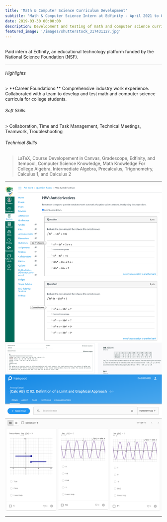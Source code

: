 ```yaml
---
title: 'Math & Computer Science Curriculum Development'
subtitle: 'Math & Computer Science Intern at Edfinity - April 2021 to October 2021'
date: 2019-03-30 00:00:00
description: Development and testing of math and computer science curricula for college students
featured_image: '/images/shutterstock_317431127.jpg'
---
```


<br>
Paid intern at Edfinity, an educational technology platform funded by the National Science Foundation (NSF).
<hr>
  
<h6> Highlights </h6>
> **Career Foundations:** Comprehensive industry work experience. Collaborated with a team to develop and test math and computer science curricula for college students.

<h6> Soft Skills </h6>
> Collaboration, Time and Task Management, Technical Meetings, Teamwork, Troubleshooting

<h6> Technical Skills </h6>

> LaTeX, Course Developement in Canvas, Gradescope, Edfinity, and Itempool, Computer Science Knowledge, Math Knowledge For College Algebra, Intermediate Algebra, Precalculus, Trigonometry, Calculus 1, and Calculus 2

---


<div class="gallery" data-columns="1">
	<img src="/images/s2.png">
	<img src="/images/s1.png">
	<img src="/images/s3.png">
</div>

---

